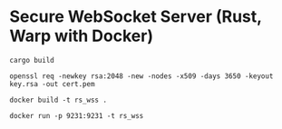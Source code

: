 # Secure WebSocket Server  (Rust, Warp with Docker)

```
cargo build

openssl req -newkey rsa:2048 -new -nodes -x509 -days 3650 -keyout key.rsa -out cert.pem

docker build -t rs_wss .

docker run -p 9231:9231 -t rs_wss
```